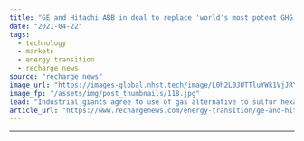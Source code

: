 ```yaml
---
title: "GE and Hitachi ABB in deal to replace 'world's most potent GHG' in high voltage grid"
date: "2021-04-22"
tags: 
  - technology
  - markets
  - energy transition
  - recharge news
source: "recharge news"
image_url: "https://images-global.nhst.tech/image/L0h2L0JUTTluYWk1VjJRY0lnbExYaWRQekFzREtQZVEwOGhIaWR1Vk5Gcz0=/nhst/binary/3c52afdeabdbcbad6ceecfdf809771f4"
image_fp: "/assets/img/post_thumbnails/118.jpg"
lead: "Industrial giants agree to use of gas alternative to sulfur hexafluoride currently used in insulating high-power electrical equipment and networks"
article_url: "https://www.rechargenews.com/energy-transition/ge-and-hitachi-abb-in-deal-to-replace-worlds-most-potent-ghg-in-high-voltage-grid/2-1-1000053"
---
```


---
